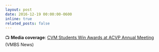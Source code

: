 ```yaml
---
layout: post
date: 2016-12-19 00:00:00-0600
inline: true
related_posts: false
---
```


📺 **Media coverage**: [CVM Students Win Awards at ACVP Annual Meeting](https://vetmed.tamu.edu/news/press-releases/cvm-students-win-awards-at-acvp-annual-meeting/) (VMBS News)
